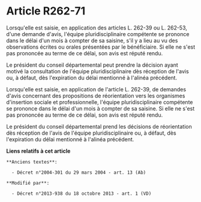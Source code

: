 # Article R262-71

Lorsqu'elle est saisie, en application des articles L. 262-39 ou L. 262-53, d'une demande d'avis, l'équipe pluridisciplinaire
compétente se prononce dans le délai d'un mois à compter de sa saisine, s'il y a lieu au vu des observations écrites ou
orales présentées par le bénéficiaire. Si elle ne s'est pas prononcée au terme de ce délai, son avis est réputé rendu. 

Le président du conseil départemental peut prendre la décision ayant motivé la consultation de l'équipe pluridisciplinaire
dès réception de l'avis ou, à défaut, dès l'expiration du délai mentionné à l'alinéa précédent. 

Lorsqu'elle est saisie, en application de l'article L. 262-39, de demandes d'avis concernant des propositions de
réorientation vers les organismes d'insertion sociale et professionnelle, l'équipe pluridisciplinaire compétente se prononce
dans le délai d'un mois à compter de sa saisine. Si elle ne s'est pas prononcée au terme de ce délai, son avis est réputé
rendu. 

Le président du conseil départemental prend les décisions de réorientation dès réception de l'avis de l'équipe
pluridisciplinaire ou, à défaut, dès l'expiration du délai mentionné à l'alinéa précédent.

**Liens relatifs à cet article**

	**Anciens textes**:

	  - Décret n°2004-301 du 29 mars 2004 - art. 13 (Ab)

	**Modifié par**:

	  - Décret n°2013-938 du 18 octobre 2013 - art. 1 (VD)
